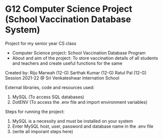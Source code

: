 # G12 Computer Science Project (School Vaccination Database System)
Project for my senior year CS class

- Computer Science project: School Vaccination Database Program
- About and aim of the project: To store vaccination details of all students and teachers and create useful functions for the same

Created by:
Riju Marwah (12-G)
Sarthak Kumar (12-G)
Ratul Pal (12-G)
Session 2021-22 @ Sri Venkateshwar Internation School

External libraries, code and resources used:
1) MySQL (To access SQL databases)
2) DotENV (To access the .env file and import environment variables)

Steps for running the project:
1) MySQL is a necessity and must be installed on your system
2) Enter MySQL host, user, password and database name in the .env file
3) (write all imporant steps here)
